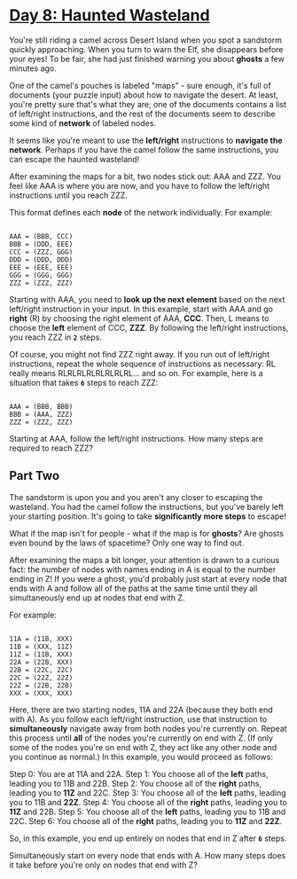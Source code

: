 # [Day 8: Haunted Wasteland](https://adventofcode.com/2023/day/8)
You&#x27;re still riding a camel across Desert Island when you spot a sandstorm quickly approaching. When you turn to warn the Elf, she disappears before your eyes! To be fair, she had just finished warning you about **ghosts** a few minutes ago.

One of the camel&#x27;s pouches is labeled &quot;maps&quot; - sure enough, it&#x27;s full of documents (your puzzle input) about how to navigate the desert. At least, you&#x27;re pretty sure that&#x27;s what they are; one of the documents contains a list of left/right instructions, and the rest of the documents seem to describe some kind of **network** of labeled nodes.

It seems like you&#x27;re meant to use the **left/right** instructions to **navigate the network**. Perhaps if you have the camel follow the same instructions, you can escape the haunted wasteland!

After examining the maps for a bit, two nodes stick out: AAA and ZZZ. You feel like AAA is where you are now, and you have to follow the left/right instructions until you reach ZZZ.

This format defines each **node** of the network individually. For example:

```RL

AAA = (BBB, CCC)
BBB = (DDD, EEE)
CCC = (ZZZ, GGG)
DDD = (DDD, DDD)
EEE = (EEE, EEE)
GGG = (GGG, GGG)
ZZZ = (ZZZ, ZZZ)
```
Starting with AAA, you need to **look up the next element** based on the next left/right instruction in your input. In this example, start with AAA and go **right** (R) by choosing the right element of AAA, **CCC**. Then, L means to choose the **left** element of CCC, **ZZZ**. By following the left/right instructions, you reach ZZZ in **`2`** steps.

Of course, you might not find ZZZ right away. If you run out of left/right instructions, repeat the whole sequence of instructions as necessary: RL really means RLRLRLRLRLRLRLRL... and so on. For example, here is a situation that takes **`6`** steps to reach ZZZ:

```LLR

AAA = (BBB, BBB)
BBB = (AAA, ZZZ)
ZZZ = (ZZZ, ZZZ)
```
Starting at AAA, follow the left/right instructions. How many steps are required to reach ZZZ?


## Part Two
The sandstorm is upon you and you aren&#x27;t any closer to escaping the wasteland. You had the camel follow the instructions, but you&#x27;ve barely left your starting position. It&#x27;s going to take **significantly more steps** to escape!

What if the map isn&#x27;t for people - what if the map is for **ghosts**? Are ghosts even bound by the laws of spacetime? Only one way to find out.

After examining the maps a bit longer, your attention is drawn to a curious fact: the number of nodes with names ending in A is equal to the number ending in Z! If you were a ghost, you&#x27;d probably just start at every node that ends with A and follow all of the paths at the same time until they all simultaneously end up at nodes that end with Z.

For example:

```LR

11A = (11B, XXX)
11B = (XXX, 11Z)
11Z = (11B, XXX)
22A = (22B, XXX)
22B = (22C, 22C)
22C = (22Z, 22Z)
22Z = (22B, 22B)
XXX = (XXX, XXX)
```
Here, there are two starting nodes, 11A and 22A (because they both end with A). As you follow each left/right instruction, use that instruction to **simultaneously** navigate away from both nodes you&#x27;re currently on. Repeat this process until **all** of the nodes you&#x27;re currently on end with Z. (If only some of the nodes you&#x27;re on end with Z, they act like any other node and you continue as normal.) In this example, you would proceed as follows:


Step 0: You are at 11A and 22A.
Step 1: You choose all of the **left** paths, leading you to 11B and 22B.
Step 2: You choose all of the **right** paths, leading you to **11Z** and 22C.
Step 3: You choose all of the **left** paths, leading you to 11B and **22Z**.
Step 4: You choose all of the **right** paths, leading you to **11Z** and 22B.
Step 5: You choose all of the **left** paths, leading you to 11B and 22C.
Step 6: You choose all of the **right** paths, leading you to **11Z** and **22Z**.

So, in this example, you end up entirely on nodes that end in Z after **`6`** steps.

Simultaneously start on every node that ends with A. How many steps does it take before you&#x27;re only on nodes that end with Z?